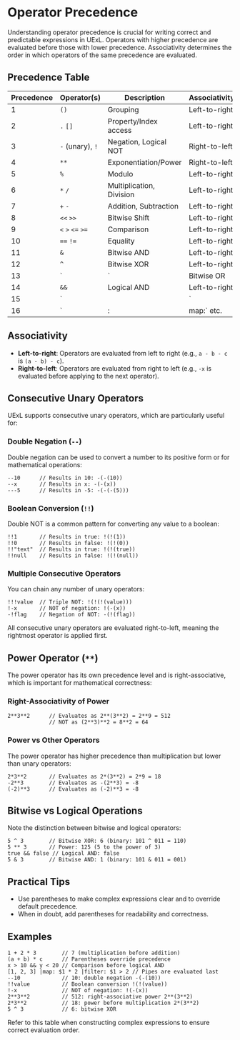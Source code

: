 # Operator Precedence

Understanding operator precedence is crucial for writing correct and predictable expressions in UExL. Operators with higher precedence are evaluated before those with lower precedence. Associativity determines the order in which operators of the same precedence are evaluated.

## Precedence Table
| Precedence | Operator(s) | Description | Associativity |
|------------|-------------|-------------|---------------|
| 1 | `()` | Grouping | Left-to-right |
| 2 | `.` `[]` | Property/Index access | Left-to-right |
| 3 | `-` (unary), `!` | Negation, Logical NOT | Right-to-left |
| 4 | `**` | Exponentiation/Power | Right-to-left |
| 5 | `%` | Modulo | Left-to-right |
| 6 | `*` `/` | Multiplication, Division | Left-to-right |
| 7 | `+` `-` | Addition, Subtraction | Left-to-right |
| 8 | `<<` `>>` | Bitwise Shift | Left-to-right |
| 9 | `<` `>` `<=` `>=` | Comparison | Left-to-right |
| 10 | `==` `!=` | Equality | Left-to-right |
| 11 | `&` | Bitwise AND | Left-to-right |
| 12 | `^` | Bitwise XOR | Left-to-right |
| 13 | `|` | Bitwise OR | Left-to-right |
| 14 | `&&` | Logical AND | Left-to-right |
| 15 | `||` | Logical OR | Left-to-right |
| 16 | `|:` `|map:` etc. | Pipe | Left-to-right |

## Associativity
- **Left-to-right**: Operators are evaluated from left to right (e.g., `a - b - c` is `(a - b) - c`).
- **Right-to-left**: Operators are evaluated from right to left (e.g., `-x` is evaluated before applying to the next operator).

## Consecutive Unary Operators
UExL supports consecutive unary operators, which are particularly useful for:

### Double Negation (`--`)
Double negation can be used to convert a number to its positive form or for mathematical operations:
```
--10      // Results in 10: -(-(10))
--x       // Results in x: -(-(x))
---5      // Results in -5: -(-(-(5)))
```

### Boolean Conversion (`!!`)
Double NOT is a common pattern for converting any value to a boolean:
```
!!1       // Results in true: !(!(1))
!!0       // Results in false: !(!(0))
!!"text"  // Results in true: !(!(true))
!!null    // Results in false: !(!(null))
```

### Multiple Consecutive Operators
You can chain any number of unary operators:
```
!!!value  // Triple NOT: !(!(!(value)))
!-x       // NOT of negation: !(-(x))
-!flag    // Negation of NOT: -(!(flag))
```

All consecutive unary operators are evaluated right-to-left, meaning the rightmost operator is applied first.

## Power Operator (`**`)
The power operator has its own precedence level and is right-associative, which is important for mathematical correctness:

### Right-Associativity of Power
```
2**3**2      // Evaluates as 2**(3**2) = 2**9 = 512
             // NOT as (2**3)**2 = 8**2 = 64
```

### Power vs Other Operators
The power operator has higher precedence than multiplication but lower than unary operators:
```
2*3**2       // Evaluates as 2*(3**2) = 2*9 = 18
-2**3        // Evaluates as -(2**3) = -8
(-2)**3      // Evaluates as (-2)**3 = -8
```

## Bitwise vs Logical Operations
Note the distinction between bitwise and logical operators:
```
5 ^ 3        // Bitwise XOR: 6 (binary: 101 ^ 011 = 110)
5 ** 3       // Power: 125 (5 to the power of 3)
true && false // Logical AND: false
5 & 3        // Bitwise AND: 1 (binary: 101 & 011 = 001)
```

## Practical Tips
- Use parentheses to make complex expressions clear and to override default precedence.
- When in doubt, add parentheses for readability and correctness.

## Examples
```
1 + 2 * 3        // 7 (multiplication before addition)
(a + b) * c      // Parentheses override precedence
x > 10 && y < 20 // Comparison before logical AND
[1, 2, 3] |map: $1 * 2 |filter: $1 > 2 // Pipes are evaluated last
--10             // 10: double negation -(-(10))
!!value          // Boolean conversion !(!(value))
!-x              // NOT of negation: !(-(x))
2**3**2          // 512: right-associative power 2**(3**2)
2*3**2           // 18: power before multiplication 2*(3**2)
5 ^ 3            // 6: bitwise XOR
```

Refer to this table when constructing complex expressions to ensure correct evaluation order.